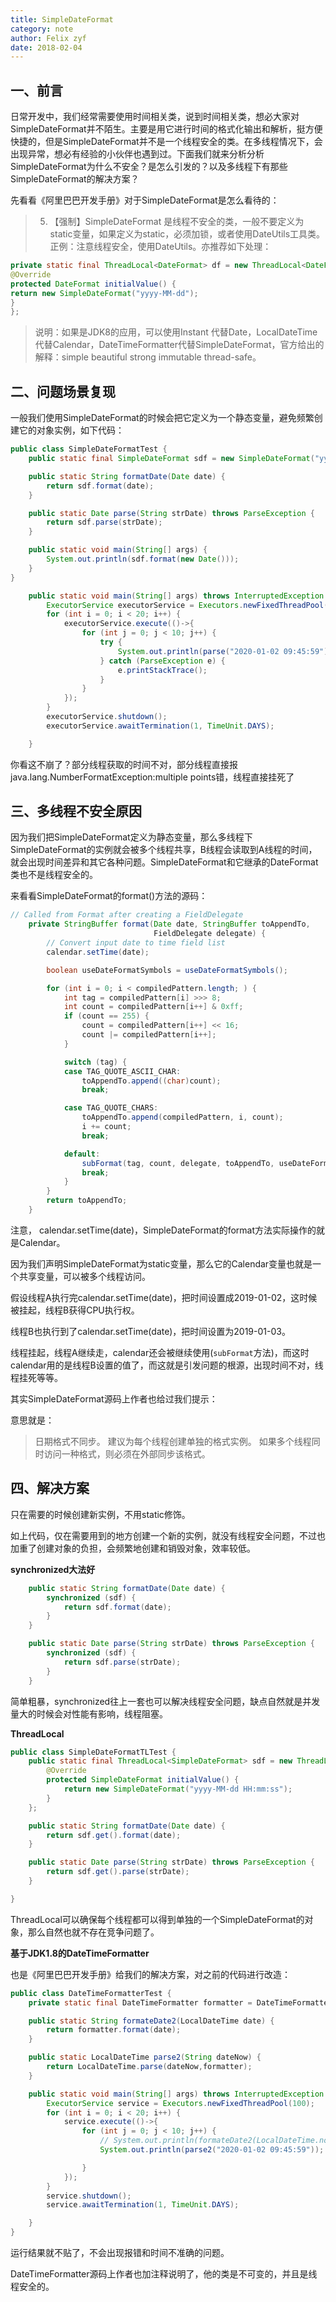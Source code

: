 ```yaml
---
title: SimpleDateFormat
category: note
author: Felix zyf
date: 2018-02-04
---
```


## 一、前言

日常开发中，我们经常需要使用时间相关类，说到时间相关类，想必大家对SimpleDateFormat并不陌生。主要是用它进行时间的格式化输出和解析，挺方便快捷的，但是SimpleDateFormat并不是一个线程安全的类。在多线程情况下，会出现异常，想必有经验的小伙伴也遇到过。下面我们就来分析分析SimpleDateFormat为什么不安全？是怎么引发的？以及多线程下有那些SimpleDateFormat的解决方案？

先看看《阿里巴巴开发手册》对于SimpleDateFormat是怎么看待的：

>5. 【强制】SimpleDateFormat
 是线程不安全的类，一般不要定义为static变量，如果定义为static，必须加锁，或者使用DateUtils工具类。 正例：注意线程安全，使用DateUtils。亦推荐如下处理：
```java
private static final ThreadLocal<DateFormat> df = new ThreadLocal<DateFormat>() {
@Override
protected DateFormat initialValue() {
return new SimpleDateFormat("yyyy-MM-dd");
}
};
```
>说明：如果是JDK8的应用，可以使用Instant
代替Date，LocalDateTime代替Calendar，DateTimeFormatter代替SimpleDateFormat，官方给出的解释：simple beautiful strong immutable thread-safe。

## 二、问题场景复现

一般我们使用SimpleDateFormat的时候会把它定义为一个静态变量，避免频繁创建它的对象实例，如下代码：

```java
public class SimpleDateFormatTest {
    public static final SimpleDateFormat sdf = new SimpleDateFormat("yyyy-MM-dd HH:mm:s");

    public static String formatDate(Date date) {
        return sdf.format(date);
    }

    public static Date parse(String strDate) throws ParseException {
        return sdf.parse(strDate);
    }

    public static void main(String[] args) {
        System.out.println(sdf.format(new Date()));
    }
}

```

```java
    public static void main(String[] args) throws InterruptedException {
        ExecutorService executorService = Executors.newFixedThreadPool(100);
        for (int i = 0; i < 20; i++) {
            executorService.execute(()->{
                for (int j = 0; j < 10; j++) {
                    try {
                        System.out.println(parse("2020-01-02 09:45:59"));
                    } catch (ParseException e) {
                        e.printStackTrace();
                    }
                }
            });
        }
        executorService.shutdown();
        executorService.awaitTermination(1, TimeUnit.DAYS);

    }
```

你看这不崩了？部分线程获取的时间不对，部分线程直接报 java.lang.NumberFormatException:multiple points错，线程直接挂死了

## 三、多线程不安全原因

因为我们把SimpleDateFormat定义为静态变量，那么多线程下SimpleDateFormat的实例就会被多个线程共享，B线程会读取到A线程的时间，就会出现时间差异和其它各种问题。SimpleDateFormat和它继承的DateFormat类也不是线程安全的。

来看看SimpleDateFormat的format()方法的源码：

```java
// Called from Format after creating a FieldDelegate
    private StringBuffer format(Date date, StringBuffer toAppendTo,
                                FieldDelegate delegate) {
        // Convert input date to time field list
        calendar.setTime(date);

        boolean useDateFormatSymbols = useDateFormatSymbols();

        for (int i = 0; i < compiledPattern.length; ) {
            int tag = compiledPattern[i] >>> 8;
            int count = compiledPattern[i++] & 0xff;
            if (count == 255) {
                count = compiledPattern[i++] << 16;
                count |= compiledPattern[i++];
            }

            switch (tag) {
            case TAG_QUOTE_ASCII_CHAR:
                toAppendTo.append((char)count);
                break;

            case TAG_QUOTE_CHARS:
                toAppendTo.append(compiledPattern, i, count);
                i += count;
                break;

            default:
                subFormat(tag, count, delegate, toAppendTo, useDateFormatSymbols);
                break;
            }
        }
        return toAppendTo;
    }
```

注意， calendar.setTime(date)，SimpleDateFormat的format方法实际操作的就是Calendar。

因为我们声明SimpleDateFormat为static变量，那么它的Calendar变量也就是一个共享变量，可以被多个线程访问。

假设线程A执行完calendar.setTime(date)，把时间设置成2019-01-02，这时候被挂起，线程B获得CPU执行权。

线程B也执行到了calendar.setTime(date)，把时间设置为2019-01-03。

线程挂起，线程A继续走，calendar还会被继续使用(`subFormat`方法)，而这时calendar用的是线程B设置的值了，而这就是引发问题的根源，出现时间不对，线程挂死等等。

其实SimpleDateFormat源码上作者也给过我们提示：

意思就是：

>日期格式不同步。
>建议为每个线程创建单独的格式实例。
>如果多个线程同时访问一种格式，则必须在外部同步该格式。

## 四、解决方案

只在需要的时候创建新实例，不用static修饰。

如上代码，仅在需要用到的地方创建一个新的实例，就没有线程安全问题，不过也加重了创建对象的负担，会频繁地创建和销毁对象，效率较低。

**synchronized大法好**

```java
    public static String formatDate(Date date) {
        synchronized (sdf) {
            return sdf.format(date);
        }
    }

    public static Date parse(String strDate) throws ParseException {
        synchronized (sdf) {
            return sdf.parse(strDate);
        }
    }
```

简单粗暴，synchronized往上一套也可以解决线程安全问题，缺点自然就是并发量大的时候会对性能有影响，线程阻塞。

**ThreadLocal**

```java
public class SimpleDateFormatTLTest {
    public static final ThreadLocal<SimpleDateFormat> sdf = new ThreadLocal<SimpleDateFormat>(){
        @Override
        protected SimpleDateFormat initialValue() {
            return new SimpleDateFormat("yyyy-MM-dd HH:mm:ss");
        }
    };

    public static String formatDate(Date date) {
        return sdf.get().format(date);
    }

    public static Date parse(String strDate) throws ParseException {
        return sdf.get().parse(strDate);
    }

}
```

ThreadLocal可以确保每个线程都可以得到单独的一个SimpleDateFormat的对象，那么自然也就不存在竞争问题了。

**基于JDK1.8的DateTimeFormatter**

也是《阿里巴巴开发手册》给我们的解决方案，对之前的代码进行改造：

```java
public class DateTimeFormatterTest {
    private static final DateTimeFormatter formatter = DateTimeFormatter.ofPattern("yyyy-MM-dd HH:mm:ss");

    public static String formateDate2(LocalDateTime date) {
        return formatter.format(date);
    }

    public static LocalDateTime parse2(String dateNow) {
        return LocalDateTime.parse(dateNow,formatter);
    }

    public static void main(String[] args) throws InterruptedException {
        ExecutorService service = Executors.newFixedThreadPool(100);
        for (int i = 0; i < 20; i++) {
            service.execute(()->{
                for (int j = 0; j < 10; j++) {
                    // System.out.println(formateDate2(LocalDateTime.now()));
                    System.out.println(parse2("2020-01-02 09:45:59"));

                }
            });
        }
        service.shutdown();
        service.awaitTermination(1, TimeUnit.DAYS);

    }
}

```

运行结果就不贴了，不会出现报错和时间不准确的问题。

DateTimeFormatter源码上作者也加注释说明了，他的类是不可变的，并且是线程安全的。




